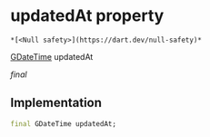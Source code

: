 


# updatedAt property




    *[<Null safety>](https://dart.dev/null-safety)*


[GDateTime](../../third_party_yonomi_graphql_schema_schema.docs.schema.gql/GDateTime-class.md) updatedAt
  
_final_






## Implementation

```dart
final GDateTime updatedAt;


```







